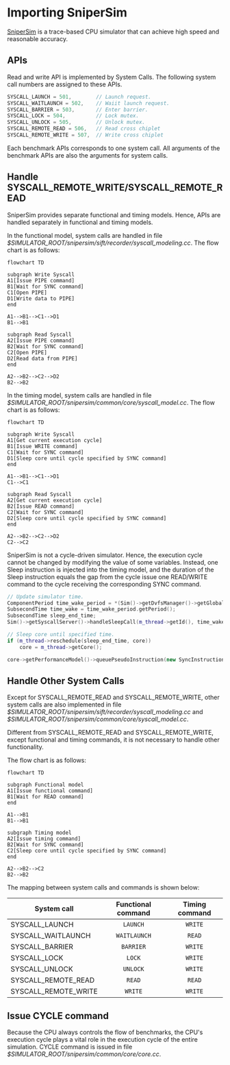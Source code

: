 
# Importing SniperSim
 
[SniperSim](http://snipersim.org//w/The_Sniper_Multi-Core_Simulator) is a trace-based CPU simulator that can achieve high speed and reasonable accuracy.

## APIs

Read and write API is implemented by System Calls. The following system call numbers are assigned to these APIs.

```c++
SYSCALL_LAUNCH = 501,        // Launch request.
SYSCALL_WAITLAUNCH = 502,    // Waiit launch request.
SYSCALL_BARRIER = 503,       // Enter barrier.
SYSCALL_LOCK = 504,          // Lock mutex.
SYSCALL_UNLOCK = 505,        // Unlock mutex.
SYSCALL_REMOTE_READ = 506,   // Read cross chiplet
SYSCALL_REMOTE_WRITE = 507,  // Write cross chiplet
```

Each benchmark APIs corresponds to one system call. All arguments of the benchmark APIs are also the arguments for system calls.

## Handle SYSCALL_REMOTE_WRITE/SYSCALL_REMOTE_READ

SniperSim provides separate functional and timing models. Hence, APIs are handled separately in functional and timing models.

In the functional model, system calls are handled in file *$SIMULATOR_ROOT/snipersim/sift/recorder/syscall_modeling.cc*. The flow chart is as follows:

```mermaid
flowchart TD

subgraph Write Syscall
A1[Issue PIPE command]
B1[Wait for SYNC command]
C1[Open PIPE]
D1[Write data to PIPE]
end

A1-->B1-->C1-->D1
B1-->B1

subgraph Read Syscall
A2[Issue PIPE command]
B2[Wait for SYNC command]
C2[Open PIPE]
D2[Read data from PIPE]
end

A2-->B2-->C2-->D2
B2-->B2
```

In the timing model, system calls are handled in file *$SIMULATOR_ROOT/snipersim/common/core/syscall_model.cc*. The flow chart is as follows:

```mermaid
flowchart TD

subgraph Write Syscall
A1[Get current execution cycle]
B1[Issue WRITE command]
C1[Wait for SYNC command]
D1[Sleep core until cycle specified by SYNC command]
end

A1-->B1-->C1-->D1
C1-->C1

subgraph Read Syscall
A2[Get current execution cycle]
B2[Issue READ command]
C2[Wait for SYNC command]
D2[Sleep core until cycle specified by SYNC command]
end

A2-->B2-->C2-->D2
C2-->C2
```

SniperSim is not a cycle-driven simulator. Hence, the execution cycle cannot be changed by modifying the value of some variables. Instead, one Sleep instruction is injected into the timing model, and the duration of the Sleep instruction equals the gap from the cycle issue one READ/WRITE command to the cycle receiving the corresponding SYNC command.

```c++
// Update simulator time.
ComponentPeriod time_wake_period = *(Sim()->getDvfsManager()->getGlobalDomain()) * end_time;
SubsecondTime time_wake = time_wake_period.getPeriod();
SubsecondTime sleep_end_time;
Sim()->getSyscallServer()->handleSleepCall(m_thread->getId(), time_wake, start_time, sleep_end_time);

// Sleep core until specified time.
if (m_thread->reschedule(sleep_end_time, core))
    core = m_thread->getCore();

core->getPerformanceModel()->queuePseudoInstruction(new SyncInstruction(sleep_end_time, SyncInstruction::SLEEP));
```

## Handle Other System Calls

Except for SYSCALL_REMOTE_READ and SYSCALL_REMOTE_WRITE, other system calls are also implemented in file *\$SIMULATOR_ROOT/snipersim/sift/recorder/syscall_modeling.cc* and *$SIMULATOR_ROOT/snipersim/common/core/syscall_model.cc*.

Different from SYSCALL_REMOTE_READ and SYSCALL_REMOTE_WRITE, except functional and timing commands, it is not necessary to handle other functionality.

The flow chart is as follows:

```mermaid
flowchart TD

subgraph Functional model
A1[Issue functional command]
B1[Wait for READ command]
end

A1-->B1
B1-->B1

subgraph Timing model
A2[Issue timing command]
B2[Wait for SYNC command]
C2[Sleep core until cycle specified by SYNC command]
end

A2-->B2-->C2
B2-->B2
```

The mapping between system calls and commands is shown below:

| System call | Functional command | Timing command |
| ---- | :----: | :----: |
| SYSCALL_LAUNCH | `LAUNCH` | `WRITE` |
| SYSCALL_WAITLAUNCH | `WAITLAUNCH` | `READ` |
| SYSCALL_BARRIER | `BARRIER` | `WRITE` |
| SYSCALL_LOCK | `LOCK` | `WRITE` |
| SYSCALL_UNLOCK | `UNLOCK` | `WRITE` |
| SYSCALL_REMOTE_READ | `READ` | `READ` |
| SYSCALL_REMOTE_WRITE | `WRITE` | `WRITE` |

## Issue CYCLE command

Because the CPU always controls the flow of benchmarks, the CPU's execution cycle plays a vital role in the execution cycle of the entire simulation. CYCLE command is issued in file *$SIMULATOR_ROOT/snipersim/common/core/core.cc*.
